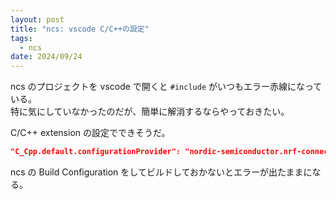 ```yaml
---
layout: post
title: "ncs: vscode C/C++の設定"
tags:
  - ncs
date: 2024/09/24
---
```


ncs のプロジェクトを vscode で開くと `#include` がいつもエラー赤線になっている。  
特に気にしていなかったのだが、簡単に解消するならやっておきたい。

C/C++ extension の設定でできそうだ。

```json
"C_Cpp.default.configurationProvider": "nordic-semiconductor.nrf-connect"
```

ncs の Build Configuration をしてビルドしておかないとエラーが出たままになる。
